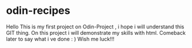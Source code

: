 # odin-recipes
Hello 
This is my first project on Odin-Project , i hope i will understand this GIT thing.
On this project i will demonstrate my skills with html.
Comeback later to say what i ve done : ) 
Wish me luck!!!